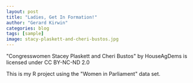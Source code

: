 ```yaml
---
layout: post
title: "Ladies, Get In Formation!"
author: "Gerard Kirwin"
categories: blog
tags: [sample]
image: stacy-plaskett-and-cheri-bustos.jpg
---
```


"Congresswomen Stacey Plaskett and Cheri Bustos" by HouseAgDems is licensed under CC BY-NC-ND 2.0 

This is my R project using the "Women in Parliament" data set.
